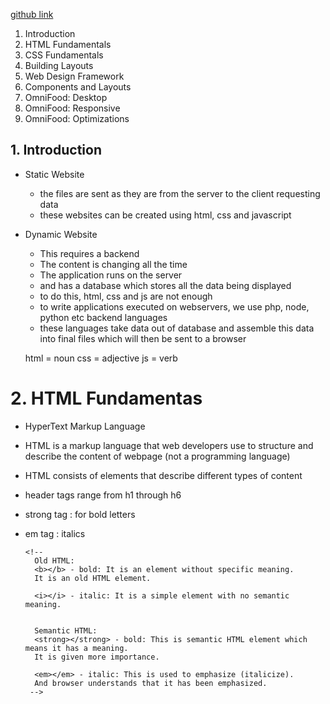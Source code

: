 [github link](https://github.com/jonasschmedtmann/html-css-course)

1. Introduction
1. HTML Fundamentals
1. CSS Fundamentals
1. Building Layouts
1. Web Design Framework
1. Components and Layouts
1. OmniFood: Desktop
1. OmniFood: Responsive
1. OmniFood: Optimizations

## 1. Introduction

- Static Website

  - the files are sent as they are from the server to the client requesting data
  - these websites can be created using html, css and javascript

- Dynamic Website

  - This requires a backend
  - The content is changing all the time
  - The application runs on the server
  - and has a database which stores all the data being displayed
  - to do this, html, css and js are not enough
  - to write applications executed on webservers, we use php, node, python etc backend languages
  - these languages take data out of database and assemble this data into final files which will then be sent to a browser

  html = noun
  css = adjective
  js = verb

# 2. HTML Fundamentas

- HyperText Markup Language
- HTML is a markup language that web developers use to structure and describe the content of webpage (not a programming language)
- HTML consists of elements that describe different types of content

- header tags range from h1 through h6
- strong tag : for bold letters
- em tag : italics
  <!--
   <h1>The Basic Language of the Web: HTML</h1>
      <h2>The Basic Language of the Web: HTML</h2>
      <h3>The Basic Language of the Web: HTML</h3>
      <h4>The Basic Language of the Web: HTML</h4>
      <h5>The Basic Language of the Web: HTML</h5>
      <h6>The Basic Language of the Web: HTML</h6>
      -->

      <!--
        Old HTML:
        <b></b> - bold: It is an element without specific meaning.
        It is an old HTML element.

        <i></i> - italic: It is a simple element with no semantic meaning.


        Semantic HTML:
        <strong></strong> - bold: This is semantic HTML element which means it has a meaning.
        It is given more importance.

        <em></em> - italic: This is used to emphasize (italicize).
        And browser understands that it has been emphasized.
       -->
